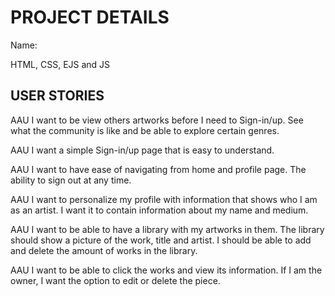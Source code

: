 # PROJECT DETAILS

Name:

HTML, CSS, EJS and JS

## USER STORIES

AAU I want to be view others artworks before I need to Sign-in/up. See what the community is like and be able to explore certain genres.

AAU I want a simple Sign-in/up page that is easy to understand.

AAU I want to have ease of navigating from home and profile page. The ability to sign out at any time.

AAU I want to personalize my profile with information that shows who I am as an artist. I want it to contain information about my name and medium.

AAU I want to be able to have a library with my artworks in them. The library should show a picture of the work, title and artist. I should be able to add and delete the amount of works in the library.

AAU I want to be able to click the works and view its information. If I am the owner, I want the option to edit or delete the piece.
